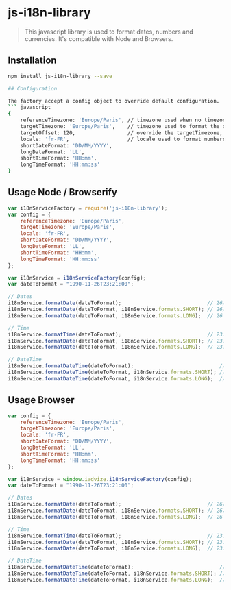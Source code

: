 # js-i18n-library

> This javascript library is used to format dates, numbers and currencies. It's compatible with Node and Browsers.

## Installation
``` sh
npm install js-i18n-library --save

## Configuration

The factory accept a config object to override default configuration.
``` javascript
{
    referenceTimezone: 'Europe/Paris', // timezone used when no timezone is defined on the date to parse 
    targetTimezone: 'Europe/Paris',    // timezone used to format the date
    targetOffset: 120,                 // override the targetTimezone, add this offset (in minutes) to the parsed date
    locale: 'fr-FR',                   // locale used to format numbers, currencies and long date format
    shortDateFormat: 'DD/MM/YYYY',
    longDateFormat: 'LL',
    shortTimeFormat: 'HH:mm',
    longTimeFormat: 'HH:mm:ss'
}
```

## Usage Node / Browserify
``` javascript
var i18nServiceFactory = require('js-i18n-library');
var config = {
    referenceTimezone: 'Europe/Paris',
    targetTimezone: 'Europe/Paris',
    locale: 'fr-FR',
    shortDateFormat: 'DD/MM/YYYY',
    longDateFormat: 'LL',
    shortTimeFormat: 'HH:mm',
    longTimeFormat: 'HH:mm:ss'
};

var i18nService = i18nServiceFactory(config);
var dateToFormat = "1990-11-26T23:21:00";

// Dates
i18nService.formatDate(dateToFormat);                            // 26/11/1990
i18nService.formatDate(dateToFormat, i18nService.formats.SHORT); // 26/11/1990
i18nService.formatDate(dateToFormat, i18nService.formats.LONG);  // 26 novembre 1990

// Time
i18nService.formatTime(dateToFormat);                            // 23:21
i18nService.formatDate(dateToFormat, i18nService.formats.SHORT); // 23:21
i18nService.formatDate(dateToFormat, i18nService.formats.LONG);  // 23:21:00

// DateTime
i18nService.formatDateTime(dateToFormat);                            // 26/11/1990 23:21
i18nService.formatDateTime(dateToFormat, i18nService.formats.SHORT); // 26/11/1990 23:21
i18nService.formatDateTime(dateToFormat, i18nService.formats.LONG);  // 26 novembre 1990 23:21:00
```

## Usage Browser
``` javascript
var config = {
    referenceTimezone: 'Europe/Paris',
    targetTimezone: 'Europe/Paris',
    locale: 'fr-FR',
    shortDateFormat: 'DD/MM/YYYY',
    longDateFormat: 'LL',
    shortTimeFormat: 'HH:mm',
    longTimeFormat: 'HH:mm:ss'
};

var i18nService = window.iadvize.i18nServiceFactory(config);
var dateToFormat = "1990-11-26T23:21:00";

// Dates
i18nService.formatDate(dateToFormat);                            // 26/11/1990
i18nService.formatDate(dateToFormat, i18nService.formats.SHORT); // 26/11/1990
i18nService.formatDate(dateToFormat, i18nService.formats.LONG);  // 26 novembre 1990

// Time
i18nService.formatTime(dateToFormat);                            // 23:21
i18nService.formatDate(dateToFormat, i18nService.formats.SHORT); // 23:21
i18nService.formatDate(dateToFormat, i18nService.formats.LONG);  // 23:21:00

// DateTime
i18nService.formatDateTime(dateToFormat);                            // 26/11/1990 23:21
i18nService.formatDateTime(dateToFormat, i18nService.formats.SHORT); // 26/11/1990 23:21
i18nService.formatDateTime(dateToFormat, i18nService.formats.LONG);  // 26 novembre 1990 23:21:00
```
